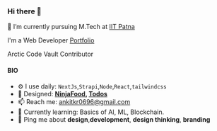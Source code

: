 ### Hi there 👋

<!--
**ankit0696/ankit0696** is a ✨ _special_ ✨ repository because its `README.md` (this file) appears on your GitHub profile.

Here are some ideas to get you started:

- 🔭 I’m currently working on ...
- 👯 I’m looking to collaborate on ...
- 🤔 I’m looking for help with ...
- 💬 Ask me about ...
- 📫 How to reach me: ...
- 😄 Pronouns: ...
- ⚡ Fun fact: ...
-->
🌱 I’m currently pursuing M.Tech at [IIT Patna](https://www.iitp.ac.in/)

I'm a Web Developer [Portfolio](https://ankitdev.netlify.app/)

Arctic Code Vault Contributor
#### BIO

- ⚙️ I use daily: `NextJs`,`Strapi`,`Node`,`React`,`tailwindcss`
- 💅 Designed: **[NinjaFood](https://ninjas-food.netlify.app/), [Todos](https://mini-pro.netlify.app/todos/)**
- 📫 Reach me: [ankitkr0696@gmail.com](ankitkr0696@gmail.com)
- 🌱 Currently learning: Basics of AI, ML, Blockchain.
- 💬 Ping me about **design**,**development**, **design thinking**, **branding**
